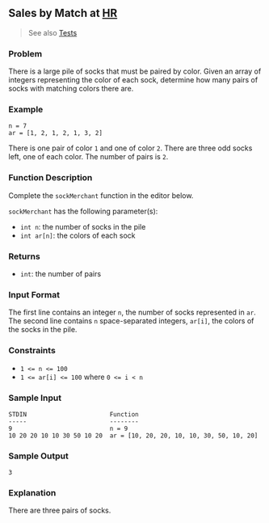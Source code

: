 ## Sales by Match  at [HR](https://www.hackerrank.com/challenges/sock-merchant/problem)

> See also [Tests](../../../../test/groovy/warmup/sockMerchant)

### Problem

There is a large pile of socks that must be paired by color.
Given an array of integers representing the color of each sock,
determine how many pairs of socks with matching colors there are.

### Example

```
n = 7
ar = [1, 2, 1, 2, 1, 3, 2]
```

There is one pair of color `1` and one of color `2`.
There are three odd socks left, one of each color.
The number of pairs is `2`.

### Function Description

Complete the `sockMerchant` function in the editor below.

`sockMerchant` has the following parameter(s):
* `int n`: the number of socks in the pile
* `int ar[n]`: the colors of each sock

### Returns

* `int`: the number of pairs

### Input Format

The first line contains an integer `n`,
the number of socks represented in `ar`.
The second line contains `n` space-separated integers, `ar[i]`,
the colors of the socks in the pile.

### Constraints
* `1 <= n <= 100`
* `1 <= ar[i] <= 100` where `0 <= i < n`

### Sample Input

```
STDIN                       Function
-----                       --------
9                           n = 9
10 20 20 10 10 30 50 10 20  ar = [10, 20, 20, 10, 10, 30, 50, 10, 20]
```

### Sample Output
```
3
```

### Explanation

There are three pairs of socks.